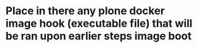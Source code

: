 # Place in there any plone docker image hook (executable file) that will be ran upon earlier steps image boot
